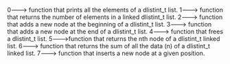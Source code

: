 0---> function that prints all the elements of a dlistint_t list.
1---> function that returns the number of elements in a linked dlistint_t list.
2---> function that adds a new node at the beginning of a dlistint_t list.
3---> function that adds a new node at the end of a dlistint_t list.
4---> function that frees a dlistint_t list.
5--->function that returns the nth node of a dlistint_t linked list.
6---> function that returns the sum of all the data (n) of a dlistint_t linked list.
7---> function that inserts a new node at a given position.

